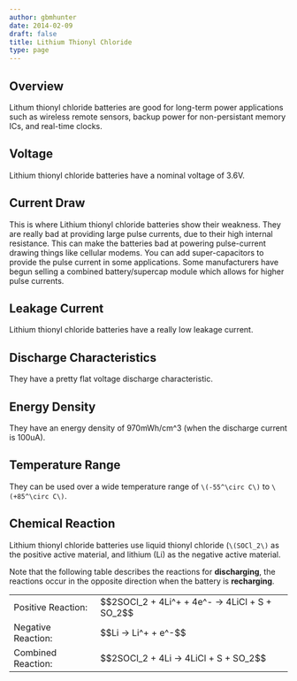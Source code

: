 ```yaml
---
author: gbmhunter
date: 2014-02-09
draft: false
title: Lithium Thionyl Chloride
type: page
---
```


## Overview

Lithum thionyl chloride batteries are good for long-term power applications such as wireless remote sensors, backup power for non-persistant memory ICs, and real-time clocks.

## Voltage

Lithium thionyl chloride batteries have a nominal voltage of 3.6V.

## Current Draw

This is where Lithium thionyl chloride batteries show their weakness. They are really bad at providing large pulse currents, due to their high internal resistance. This can make the batteries bad at powering pulse-current drawing things like cellular modems. You can add super-capacitors to provide the pulse current in some applications. Some manufacturers have begun selling a combined battery/supercap module which allows for higher pulse currents.

## Leakage Current

Lithium thionyl chloride batteries have a really low leakage current.

## Discharge Characteristics

They have a pretty flat voltage discharge characteristic.

## Energy Density

They have an energy density of 970mWh/cm^3 (when the discharge current is 100uA).

## Temperature Range

They can be used over a wide temperature range of `\(-55^\circ C\)` to `\(+85^\circ C\)`.

## Chemical Reaction

Lithium thionyl chloride batteries use liquid thionyl chloride (`\(SOCl_2\)` as the positive active material, and lithium (Li) as the negative active material.

Note that the following table describes the reactions for **discharging**, the reactions occur in the opposite direction when the battery is **recharging**.

<table >
	<tbody>
		<tr>
      <td>Positive Reaction:</td>
      <td>$$2SOCl_2 + 4Li^+ + 4e^- -> 4LiCl + S + SO_2$$</td>
		</tr>
		<tr>
			<td>Negative Reaction:</td>
			<td>$$Li -> Li^+ + e^-$$</td>
    </tr>
		<tr>
			<td>Combined Reaction:</td>
			<td>$$2SOCl_2 + 4Li -> 4LiCl + S + SO_2$$</td>
		</tr>
	</tbody>
</table>
